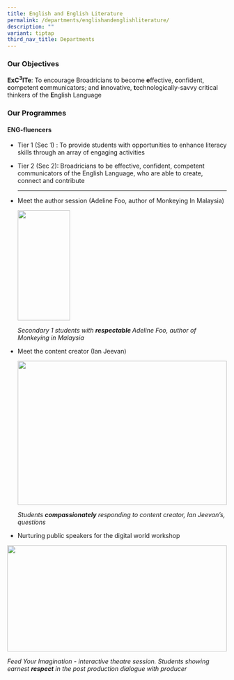 ```yaml
---
title: English and English Literature
permalink: /departments/englishandenglishliterature/
description: ""
variant: tiptap
third_nav_title: Departments
---
```

<h3><strong>Our Objectives</strong></h3>
<p><strong>ExC<sup>3</sup>ITe</strong>: To encourage Broadricians to become <strong>e</strong>ffective, <strong>c</strong>onfident, <strong>c</strong>ompetent <strong>c</strong>ommunicators;
and <strong>i</strong>nnovative, <strong>t</strong>echnologically-savvy critical
thinkers of the <strong>E</strong>nglish Language</p>
<h3><strong>Our Programmes</strong></h3>
<h4><strong>ENG-fluencers&nbsp;</strong></h4>
<ul>
<li>
<p>Tier 1 (Sec 1) : To provide students with opportunities to enhance literacy
skills through an array of engaging activities</p>
</li>
<li>
<p>Tier 2 (Sec 2): Broadricians to be effective, confident, competent communicators
of the English Language, who are able to create, connect and contribute</p>
<hr>
</li>
<li>
<p>Meet the author session (Adeline Foo, author of Monkeying In Malaysia)</p>
<div class="isomer-image-wrapper">
<img style="width: 50%;" height="253px;" width="232px;" src="https://lh7-us.googleusercontent.com/slidesz/AGV_vUfcGqS-9qZSDEaH-twVYK35jO757Ua8AAzuuJUh7zEoIvLTgMb3pzVMUqm3mCZPap5hnnuzojF1CxRIv_38l6hmfTIMUDxe-K3t-9yxwmvmzvc5crHDC0RDn89F1p8_JEW4REh3fgj4MuOt4pBstS1fwhL2d-YP=s2048?key=zsTXGgVDWAc4aZ25hKfEgg">
</div>
<p><em>Secondary 1 students with </em><strong><em>respectable </em></strong><em>Adeline Foo, author of Monkeying in Malaysia</em>
<br>
</p>
</li>
<li>
<p>Meet the content creator (Ian Jeevan)&nbsp;</p>
<div class="isomer-image-wrapper">
<img style="width: 100%" height="331px;" width="483px;" src="https://lh7-us.googleusercontent.com/slidesz/AGV_vUdb4NDFKhTaG4XZ2pvdlq2jtiQPHWh5Dx5f2PPYoGmG-ZJc_OBbX299ZAZAmjME62ziZ4C3SM6_gEE4w2lcZ7WjSkbg5fV_LKDuSV3l0bv_TCE1Bvd2G7p7bPxUL1YzXTq4YZNudNxuZoaCaFcCl_De4NpK38PH=s2048?key=zsTXGgVDWAc4aZ25hKfEgg">
</div>
<p><em>Students </em><strong><em>compassionately</em></strong><em> responding to content creator, Ian Jeevan’s, questions&nbsp;&nbsp;</em>
</p>
<p></p>
</li>
<li>
<p>Nurturing public speakers for the digital world workshop</p>
</li>
</ul>
<div class="isomer-image-wrapper">
<img style="width: 100%" height="244px;" width="316px;" src="https://lh7-us.googleusercontent.com/slidesz/AGV_vUf2w1ofyM4AGzm9t-IVouCoy4Qw7q1eapswzOvY-cUHe5rHpFubaqIMfyo2-SDJtqRwsVNbXX7mvptUF8Oto9GS0R_QmJ_q-e3tHuSkpbEhnnUAvfAGvqsjddo0pEk1qXfcDvNndNZji9EnHBG7k3JilDOZ9KkT=s2048?key=zsTXGgVDWAc4aZ25hKfEgg">
</div>
<p><em>Feed Your Imagination - interactive theatre session. Students showing earnest </em><strong><em>respect</em></strong><em> in the post production dialogue with producer</em>
</p>
<h3></h3>
<p></p>